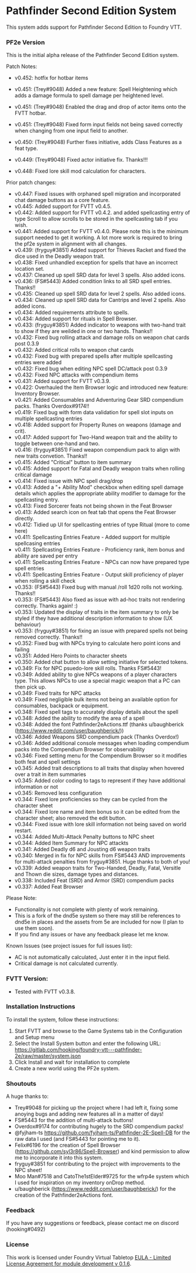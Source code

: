 # Pathfinder Second Edition System

This system adds support for Pathfinder Second Edition to Foundry VTT.

### PF2e Version
This is the initial alpha release of the Pathfinder Second Edition system.

Patch Notes:
*  v0.452: hotfix for hotbar items
*  v0.451: (Trey#9048) Added a new feature: Spell Heightening which adds a damage formula to spell damage per heightened level. 
*  v0.451: (Trey#9048) Enabled the drag and drop of actor items onto the FVTT hotbar.
*  v0.451: (Trey#9048) Fixed form input fields not being saved correctly when changing from one input field to another. 

*  v0.450: (Trey#9048) Further fixes initiative, adds Class Features as a feat type.
*  v0.449: (Trey#9048) Fixed actor initiative fix. Thanks!!!
*  v0.448: Fixed lore skill mod calculation for characters.



Prior patch changes:
*  v0.447: Fixed issues with orphaned spell migration and incorporated chat damage buttons as a core feature.
*  v0.445: Added support for FVTT v0.4.5. 
*  v0.442: Added support for FVTT v0.4.2. and added spellcasting entry of type Scroll to allow scrolls to be stored in the spellcasting tab if you wish.
*  v0.441: Added support for FVTT v0.4.0. Please note this is the minimum support needed to get it working. A lot more work is required to bring the pf2e system in alignment with all changes.
*  v0.439: (fryguy#3851) Added support for Thieves Racket and fixed the dice used in the Deadly weapon trait.
*  v0.438: Fixed unhandled exception for spells that have an incorrect location set.
*  v0.437: Cleaned up spell SRD data for level 3 spells. Also added icons.
*  v0.436: (FS#5443) Added condition links to all SRD spell entries. Thanks!!
*  v0.435: Cleaned up spell SRD data for level 2 spells. Also added icons.
*  v0.434: Cleaned up spell SRD data for Cantrips and level 2 spells. Also added icons.
*  v0.434: Added requirements attribute to spells.
*  v0.434: Added support for rituals in Spell Browser.
*  v0.433: (fryguy#3851) Added indicator to weapons with two-hand trait to show if they are weilded in one or two hands. Thanks!!
*  v0.432: Fixed bug rolling attack and damage rolls on weapon chat cards post 0.3.9
*  v0.432: Added critical rolls to weapon chat cards
*  v0.432: Fixed bug with prepared spells after multiple spellcasting entries were added
*  v0.432: Fixed bug when editing NPC spell DC/attack post 0.3.9
*  v0.432: Fixed NPC attacks with compendium items
*  v0.431: Added support for FVTT v0.3.9.
*  v0.422: Overhauled the Item Browser logic and introduced new feature: Inventory Browser.
*  v0.421: Added Consumables and Adventuring Gear SRD compendium packs. Thanks Overdox#9174!!
*  v0.419: Fixed bug with form data validation for spell slot inputs on multiple spellcasting entries
*  v0.418: Added support for Property Runes on weapons (damage and crit).
*  v0.417: Added support for Two-Hand weapon trait and the ability to toggle between one-hand and two.
*  v0.416: (fryguy#3851) Fixed weapon compendium pack to align with new traits convetion. Thanks!!
*  v0.415: Added "Critical" button to item summary
*  v0.415: Added support for Fatal and Deadly weapon traits when rolling critical damage
*  v0.414: Fixed issue with NPC spell drag/drop
*  v0.413: Added a "+ Ability Mod" checkbox when editing spell damage details which applies the appropriate ability modifier to damage for the spellcasting entry.
*  v0.413: Fixed Sorcerer feats not being shown in the Feat Browser
*  v0.413: Added search icon on feat tab that opens the Feat Browser directly.
*  v0.412: Tidied up UI for spellcasting entries of type Ritual (more to come here)
*  v0.411: Spellcasting Entries Feature - Added support for multiple spellcasing entries
*  v0.411: Spellcasting Entries Feature - Proficiency rank, item bonus and ability are saved per entry
*  v0.411: Spellcasting Entries Feature - NPCs can now have prepared type spell entries
*  v0.411: Spellcasting Entries Feature - Output skill proficiency of player when rolling a skill check
*  v0.353: (FS#5443) Fixed bug with manual /roll 1d20 rolls not working. Thanks!!
*  v0.353: (FS#5443) Also fixed as issue with ad-hoc traits not rendering correctly. Thanks again! :)
*  v0.353: Updated the display of traits in the item summary to only be styled if they have additional description information to show (UX behaviour)
*  v0.353: (fryguy#3851) for fixing an issue with prepared spells not being removed correctly. Thanks!!
*  v0.352: Fixed bug with NPCs trying to calculate hero point icons and failing 
*  v0.351: Added Hero Points to character sheets
*  v0.350: Added chat button to allow setting initiative for selected tokens.
*  v0.349: Fix for NPC psuedo-lore skill rolls. Thanks FS#5443!
*  v0.349: Added ability to give NPCs weapons of a player characters type. This allows NPCs to use a special magic weapon that a PC can then pick up.
*  v0.349: Fixed traits for NPC attacks
*  v0.349: Fixed negligible bulk items not being an available option for consumables, backpack or equipment.
*  v0.348: Fixed spell tags to accurately display details about the spell
*  v0.348: Added the ability to modify the area of a spell
*  v0.348: Added the font Pathfinder2eActions.ttf (thanks u/baughberick (https://www.reddit.com/user/baughberick/))
*  v0.346: Added Weapons SRD compendium pack (Thanks Overdox!)
*  v0.346: Added additional console messages when loading compendium packs into the Compendium Browser for observability
*  v0.346: Fixed setting menu for the Compendium Browser so it modifies both feat and spell settings
*  v0.345: Added trait descriptions to all traits that display when hovered over a trait in item summaries
*  v0.345: Added color coding to tags to represent if they have additional information or not
*  v0.345: Removed less configuration
*  v0.344: Fixed lore proficiencies so they can be cycled from the character sheet 
*  v0.344: Fixed lore name and item bonus so it can be edited from the character sheet; also removed the edit button. 
*  v0.344: Fixed issue with lore skill information not being saved on world restart. 
*  v0.344: Added Multi-Attack Penalty buttons to NPC sheet
*  v0.344: Added Item Summary for NPC attackts
*  v0.341: Added Deadly d6 and Jousting d6 weapon traits 
*  v0.340: Merged in fix for NPC skills from FS#5443 AND improvements for multi-attack penalties from fryguy#3851. Huge thanks to both of you!
*  v0.339: Added weapon traits for Two-Handed, Deadly, Fatal, Versitle and Thown die sizes, damage types and distances.
*  v0.338: Included Feat (SRD) and Armor (SRD) compendium packs 
*  v0.337: Added Feat Browser

Please Note:
- Functionality is not complete with plenty of work remaining. 
- This is a fork of the dnd5e system so there may still be references to dnd5e in places and the assets from 5e are included for now (I plan to use them soon).
- If you find any issues or have any feedback please let me know.

Known Issues (see project issues for full issues list):
- AC is not automatically calculated, Just enter it in the input field.
- Critical damage is not calculated currently.

### FVTT Version:
- Tested with FVTT v0.3.8.

### Installation Instructions

To install the system, follow these instructions:

1. Start FVTT and browse to the Game Systems tab in the Configuration and Setup menu
2. Select the Install System button and enter the following URL: https://gitlab.com/hooking/foundry-vtt---pathfinder-2e/raw/master/system.json
3. Click Install and wait for installation to complete
4. Create a new world using the PF2e system.

### Shoutouts

A huge thanks to:
- Trey#9048 for picking up the project where I had left it, fixing some anoying bugs and adding new features all in a matter of days!
- FS#5443 for the addition of multi-attack buttons!
- Overdox#9174 for contributing hugely to the SRD compendium packs!
- @fyjham-ts https://github.com/fyjham-ts/Pathfinder-2E-Spell-DB for the raw data I used (and FS#5443 for pointing me to it).
- Felix#6196 for the creation of Spell Browser (https://github.com/syl3r86/Spell-Browser) and kind permission to allow me to incorporate it into this system.
- fryguy#3851 for contributing to the project with improvements to the NPC sheet!
- Moo Man#7518  and CatoThe1stElder#9725 for the wfrp4e system which I used for inspiration on my inventory onDrop method.
- u/baughberick (https://www.reddit.com/user/baughberick/) for the creation of the Pathfinder2eActions font.

### Feedback

If you have any suggestions or feedback, please contact me on discord (hooking#0492)

### License

This work is licensed under Foundry Virtual Tabletop [EULA - Limited License Agreement for module development v 0.1.6](http://foundryvtt.com/pages/license.html).
